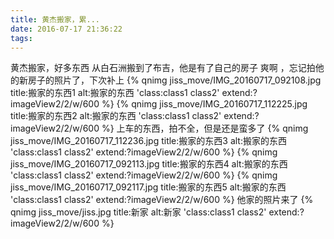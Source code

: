```yaml
---
title: 黄杰搬家，累...
date: 2016-07-17 21:36:22
tags:
---
```

黄杰搬家，好多东西   从白石洲搬到了布吉，他是有了自己的房子  爽啊  ，忘记拍他的新房子的照片了，下次补上
{% qnimg jiss_move/IMG_20160717_092108.jpg title:搬家的东西1  alt:搬家的东西 'class:class1 class2' extend:?imageView2/2/w/600 %}
{% qnimg jiss_move/IMG_20160717_112225.jpg title:搬家的东西2  alt:搬家的东西 'class:class1 class2' extend:?imageView2/2/w/600 %}
上车的东西，拍不全，但是还是蛮多了
{% qnimg jiss_move/IMG_20160717_112236.jpg title:搬家的东西3  alt:搬家的东西 'class:class1 class2' extend:?imageView2/2/w/600 %}
{% qnimg jiss_move/IMG_20160717_092113.jpg title:搬家的东西4  alt:搬家的东西 'class:class1 class2' extend:?imageView2/2/w/600 %}
{% qnimg jiss_move/IMG_20160717_092117.jpg title:搬家的东西5  alt:搬家的东西 'class:class1 class2' extend:?imageView2/2/w/600 %}
他家的照片来了 
{% qnimg jiss_move/jiss.jpg title:新家  alt:新家 'class:class1 class2' extend:?imageView2/2/w/600 %}